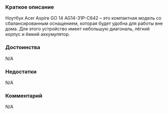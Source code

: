 ### **Краткое описание**
Ноутбук Acer Aspire GO 14 AG14-31P-C642 – это компактная модель со сбалансированным оснащением, которая будет удобна для работы вне дома. Для этого устройство имеет небольшую диагональ, лёгкий корпус и ёмкий аккумулятор.

### **Достоинства**
N/A

### **Недостатки**
N/A

### **Комментарий**
N/A
